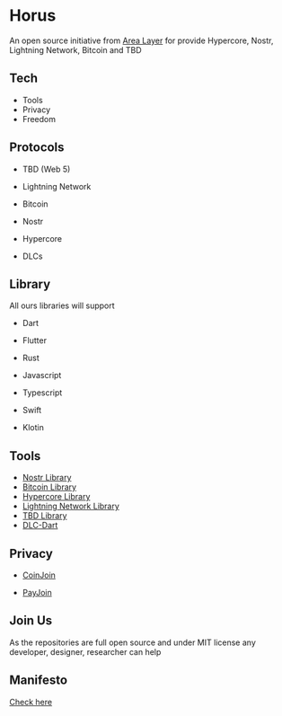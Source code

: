 # Horus

An open source initiative from [Area Layer](https://github.com/AreaLayer) for provide Hypercore, Nostr, Lightning Network, Bitcoin and TBD

## Tech 

- Tools
- Privacy
- Freedom

## Protocols 

- TBD (Web 5) 

- Lightning Network 

- Bitcoin 

- Nostr 

- Hypercore

- DLCs

## Library

All ours libraries will support

- Dart

- Flutter

- Rust

- Javascript

- Typescript

- Swift

- Klotin

## Tools

- [Nostr Library](https://github.com/Phoenix-Organization/Nostr-lib)
- [Bitcoin Library](https://github.com/Phoenix-Organization/Bitcoin-lib)
- [Hypercore Library](https://github.com/Phoenix-Organization/Hypercore-lib)
- [Lightning Network Library](https://github.com/Horus-Org/ln-lib)
- [TBD Library](https://github.com/Phoenix-Organization/TBD-lib)
- [DLC-Dart](https://github.com/Horus-Org/Dart-DLC/)

## Privacy

- [CoinJoin](https://github.com/Phoenix-Organization/Coinjoin-lib)

- [PayJoin](https://github.com/Phoenix-Organization/payjoin-lib)

## Join Us

As the repositories are full open source and under MIT license any developer, designer, researcher can help

## Manifesto

[Check here](https://github.com/Phoenix-Organization/.github/blob/main/MANIFESTO.md)
